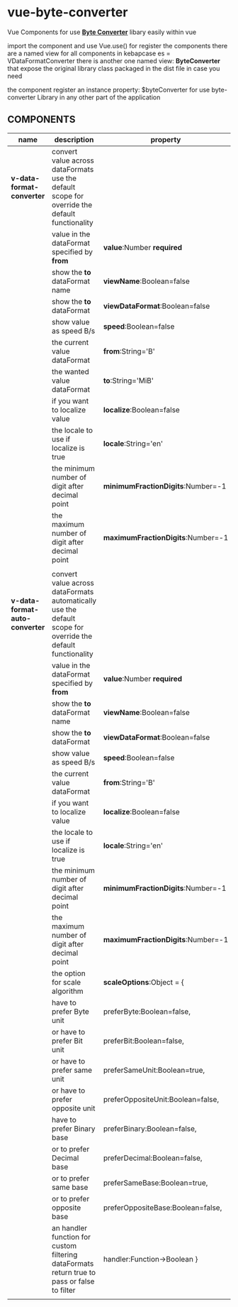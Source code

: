 # vue-byte-converter
Vue Components for use [**Byte Converter**](https://github.com/bomdia/byte-converter) libary easily within vue

import the component and use Vue.use() for register the components
there are a named view for all components in kebapcase es = VDataFormatConverter
there is another one named view: **ByteConverter** that expose the original library class packaged in the dist file in case you need

the component register an instance property: $byteConverter for use byte-converter Library in any other part of the application

## **COMPONENTS**

|name|description|property|slot|
|--|--|--|--|
|**v-data-format-converter**|convert value across dataFormats use the default scope for override the default functionality||default scope={...$props,converted,convertedText,toAsName}|
||value in the dataFormat specified by **from**|**value**:Number **required**||
||show the **to** dataFormat name|**viewName**:Boolean=false||
||show the **to** dataFormat|**viewDataFormat**:Boolean=false||
||show value as speed B/s|**speed**:Boolean=false||
||the current value dataFormat|**from**:String='B'||
||the wanted value dataFormat|**to**:String='MiB'||
||if you want to localize value|**localize**:Boolean=false||
||the locale to use if localize is true|**locale**:String='en'||
||the minimum number of digit after decimal point|**minimumFractionDigits**:Number=-1||
||the maximum number of digit after decimal point|**maximumFractionDigits**:Number=-1||
|||||
|**v-data-format-auto-converter**|convert value across dataFormats automatically use the default scope for override the default functionality||default scope={...$props,converted,convertedText,to,toAsName}|
||value in the dataFormat specified by **from**|**value**:Number **required**||
||show the **to** dataFormat name|**viewName**:Boolean=false||
||show the **to** dataFormat|**viewDataFormat**:Boolean=false||
||show value as speed B/s|**speed**:Boolean=false||
||the current value dataFormat|**from**:String='B'||
||if you want to localize value|**localize**:Boolean=false||
||the locale to use if localize is true|**locale**:String='en'||
||the minimum number of digit after decimal point|**minimumFractionDigits**:Number=-1||
||the maximum number of digit after decimal point|**maximumFractionDigits**:Number=-1||
||the option for scale algorithm|**scaleOptions**:Object = {||
||have to prefer Byte unit|   preferByte:Boolean=false,||
||or have to prefer Bit unit|   preferBit:Boolean=false,||
||or have to prefer same unit|    preferSameUnit:Boolean=true,||
||or have to prefer opposite unit|    preferOppositeUnit:Boolean=false,||
||have to prefer Binary base|   preferBinary:Boolean=false,||
||or to prefer Decimal base|    preferDecimal:Boolean=false,||
||or to prefer same base|   preferSameBase:Boolean=true,||
||or to prefer opposite base|   preferOppositeBase:Boolean=false,||
||an handler function for custom filtering dataFormats return true to pass or false to filter|   handler:Function->Boolean }||
|||||

